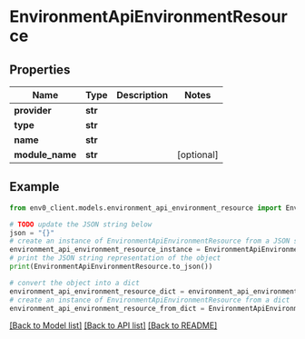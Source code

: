 # EnvironmentApiEnvironmentResource


## Properties

Name | Type | Description | Notes
------------ | ------------- | ------------- | -------------
**provider** | **str** |  | 
**type** | **str** |  | 
**name** | **str** |  | 
**module_name** | **str** |  | [optional] 

## Example

```python
from env0_client.models.environment_api_environment_resource import EnvironmentApiEnvironmentResource

# TODO update the JSON string below
json = "{}"
# create an instance of EnvironmentApiEnvironmentResource from a JSON string
environment_api_environment_resource_instance = EnvironmentApiEnvironmentResource.from_json(json)
# print the JSON string representation of the object
print(EnvironmentApiEnvironmentResource.to_json())

# convert the object into a dict
environment_api_environment_resource_dict = environment_api_environment_resource_instance.to_dict()
# create an instance of EnvironmentApiEnvironmentResource from a dict
environment_api_environment_resource_from_dict = EnvironmentApiEnvironmentResource.from_dict(environment_api_environment_resource_dict)
```
[[Back to Model list]](../README.md#documentation-for-models) [[Back to API list]](../README.md#documentation-for-api-endpoints) [[Back to README]](../README.md)


